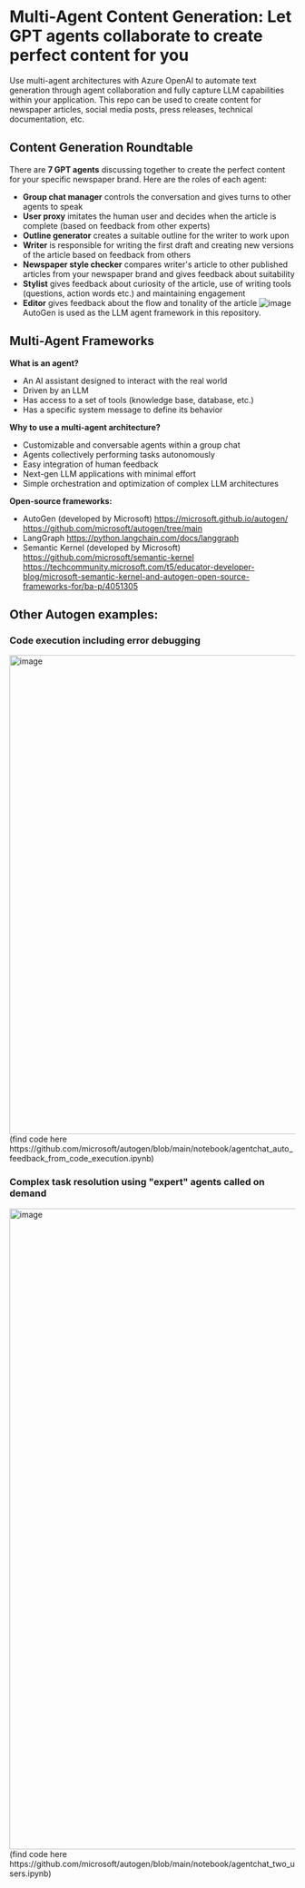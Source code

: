 # Multi-Agent Content Generation: Let GPT agents collaborate to create perfect content for you

Use multi-agent architectures with Azure OpenAI to automate text generation through agent collaboration and fully capture LLM capabilities within your application. This repo can be used to create content for newspaper articles, social media posts, press releases, technical documentation, etc.



## Content Generation Roundtable

There are **7 GPT agents** discussing together to create the perfect content for your specific newspaper brand. Here are the roles of each agent:
- **Group chat manager** controls the conversation and gives turns to other agents to speak
- **User proxy** imitates the human user and decides when the article is complete (based on feedback from other experts)
- **Outline generator** creates a suitable outline for the writer to work upon
- **Writer** is responsible for writing the first draft and creating new versions of the article based on feedback from others
- **Newspaper style checker** compares writer's article to other published articles from your newspaper brand and gives feedback about suitability
- **Stylist** gives feedback about curiosity of the article, use of writing tools (questions, action words etc.) and maintaining engagement
- **Editor** gives feedback about the flow and tonality of the article
![image](https://github.com/duihub/multi-agent-text-generation/assets/117650819/5c71bb51-6239-4548-9107-f57a4b234bc0)
AutoGen is used as the LLM agent framework in this repository.


## Multi-Agent Frameworks

**What is an agent?**
- An AI assistant designed to interact with the real world
- Driven by an LLM
- Has access to a set of tools (knowledge base, database, etc.)
- Has a specific system message to define its behavior

**Why to use a multi-agent architecture?**
- Customizable and conversable agents within a group chat
- Agents collectively performing tasks autonomously
- Easy integration of human feedback
- Next-gen LLM applications with minimal effort
- Simple orchestration and optimization of complex LLM architectures

**Open-source frameworks:**
- AutoGen (developed by Microsoft)
https://microsoft.github.io/autogen/
https://github.com/microsoft/autogen/tree/main
- LangGraph
https://python.langchain.com/docs/langgraph
- Semantic Kernel (developed by Microsoft)
https://github.com/microsoft/semantic-kernel
https://techcommunity.microsoft.com/t5/educator-developer-blog/microsoft-semantic-kernel-and-autogen-open-source-frameworks-for/ba-p/4051305



## Other Autogen examples:

### Code execution including error debugging

<img width="844" alt="image" src="https://github.com/duihub/multi-agent-text-generation/assets/117650819/8eb1298a-ab41-4f96-88e0-76dc6feca090">
(find code here https://github.com/microsoft/autogen/blob/main/notebook/agentchat_auto_feedback_from_code_execution.ipynb)


### Complex task resolution using "expert" agents called on demand

<img width="1129" alt="image" src="https://github.com/duihub/multi-agent-text-generation/assets/117650819/f914bd34-2181-4133-aaee-62840132d12e">
(find code here https://github.com/microsoft/autogen/blob/main/notebook/agentchat_two_users.ipynb)
